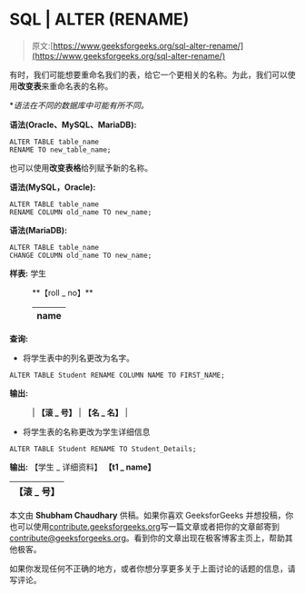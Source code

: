 # SQL | ALTER (RENAME)

> 原文:[https://www.geeksforgeeks.org/sql-alter-rename/](https://www.geeksforgeeks.org/sql-alter-rename/)

有时，我们可能想要重命名我们的表，给它一个更相关的名称。为此，我们可以使用**改变表**来重命名表的名称。

**语法在不同的数据库中可能有所不同。*

**语法(Oracle、MySQL、MariaDB):**

```
ALTER TABLE table_name
RENAME TO new_table_name;
```

也可以使用**改变表格**给列赋予新的名称。

**语法(MySQL，Oracle):**

```
ALTER TABLE table_name
RENAME COLUMN old_name TO new_name;
```

**语法(MariaDB):**

```
ALTER TABLE table_name
CHANGE COLUMN old_name TO new_name;
```

**样表:**
学生

<figure class="table">**【roll _ no】**

| name |
| --- |

</figure>

**查询:**

*   将学生表中的列名更改为名字。

```
ALTER TABLE Student RENAME COLUMN NAME TO FIRST_NAME;
```

**输出:**

<figure class="table">

| **【滚 _ 号】** | **【名 _ 名】** |

</figure>

*   将学生表的名称更改为学生详细信息

```
ALTER TABLE Student RENAME TO Student_Details;
```

**输出:**
【学生 _ 详细资料】
**【t1 _ name】**

| **【滚 _ 号】** |
| --- |

本文由 **Shubham Chaudhary** 供稿。如果你喜欢 GeeksforGeeks 并想投稿，你也可以使用[contribute.geeksforgeeks.org](http://www.contribute.geeksforgeeks.org)写一篇文章或者把你的文章邮寄到 contribute@geeksforgeeks.org。看到你的文章出现在极客博客主页上，帮助其他极客。

如果你发现任何不正确的地方，或者你想分享更多关于上面讨论的话题的信息，请写评论。